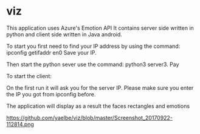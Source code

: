 # viz

This application uses Azure's Emotion API
It contains server side written in python and client side written in Java android.

To start you first need to find your IP address by using the command:
ipconfig getifaddr en0
Save your IP.

Then start the python sever use the command:
python3 server3. Pay

To start the client:

On the first run it will ask you for the server IP.
Please make sure you enter the IP you got from ipconfig before.

The application will display as a result the faces rectangles and emotions

https://github.com/yaelbe/viz/blob/master/Screenshot_20170922-112814.png
